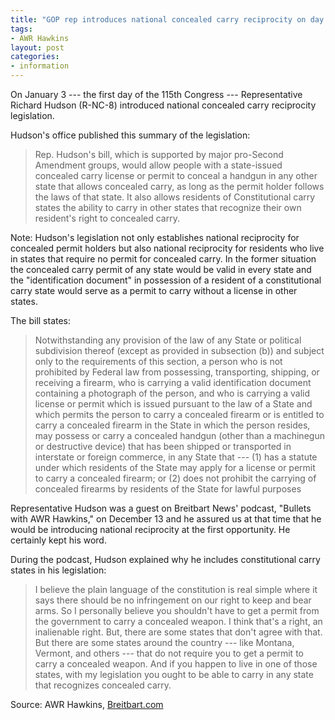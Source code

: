 ```yaml
---
title: "GOP rep introduces national concealed carry reciprocity on day one of new congress"
tags:
- AWR Hawkins
layout: post
categories:
- information
---
```


On January 3 --- the first day of the 115th Congress --- Representative Richard Hudson (R-NC-8) introduced national concealed carry reciprocity legislation.

Hudson's office published this summary of the legislation:

> Rep. Hudson's bill, which is supported by major pro-Second Amendment groups, would allow people with a state-issued concealed carry license or permit to conceal a handgun in any other state that allows concealed carry, as long as the permit holder follows the laws of that state. It also allows residents of Constitutional carry states the ability to carry in other states that recognize their own resident's right to concealed carry.

Note: Hudson's legislation not only establishes national reciprocity for concealed permit holders but also national reciprocity for residents who live in states that require no permit for concealed carry. In the former situation the concealed carry permit of any state would be valid in every state and the "identification document" in possession of a resident of a constitutional carry state would serve as a permit to carry without a license in other states.

The bill states:

> Notwithstanding any provision of the law of any State or political subdivision thereof (except as provided in subsection (b)) and subject only to the requirements of this section, a person who is not prohibited by Federal law from possessing, transporting, shipping, or receiving a firearm, who is carrying a valid identification document containing a photograph of the person, and who is carrying a valid license or permit which is issued pursuant to the law of a State and which permits the person to carry a concealed firearm or is entitled to carry a concealed firearm in the State in which the person resides, may possess or carry a concealed handgun (other than a machinegun or destructive device) that has been shipped or transported in interstate or foreign commerce, in any State that --- (1) has a statute under which residents of the State may apply for a license or permit to carry a concealed firearm; or (2) does not prohibit the carrying of concealed firearms by residents of the State for lawful purposes

Representative Hudson was a guest on Breitbart News' podcast, "Bullets with AWR Hawkins," on December 13 and he assured us at that time that he would be introducing national reciprocity at the first opportunity. He certainly kept his word.

During the podcast, Hudson explained why he includes constitutional carry states in his legislation:

> I believe the plain language of the constitution is real simple where it says there should be no infringement on our right to keep and bear arms. So I personally believe you shouldn't have to get a permit from the government to carry a concealed weapon. I think that's a right, an inalienable right. But, there are some states that don't agree with that. But there are some states around the country --- like Montana, Vermont, and others --- that do not require you to get a permit to carry a concealed weapon. And if you happen to live in one of those states, with my legislation you ought to be able to carry in any state that recognizes concealed carry.

Source: AWR Hawkins, [Breitbart.com](https://www.breitbart.com/2nd-amendment/2017/01/03/gop-rep-introduces-national-concealed-carry-reciprocity-day-one-new-congress/)
